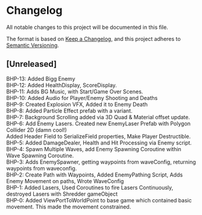 # Changelog
All notable changes to this project will be documented in this file.

The format is based on [Keep a Changelog](https://keepachangelog.com/en/1.0.0/),
and this project adheres to [Semantic Versioning](https://semver.org/spec/v2.0.0.html).

## [Unreleased]  
BHP-13: Added Bigg Enemy  
BHP-12: Added HealthDisplay, ScoreDisplay.  
BHP-11: Adds BG Music, with Start/Game Over Scenes.  
BHP-10: Added Audio for Player/Enemy Shooting and Deaths  
BHP-9: Created Explosion VFX, Added it to Enemy Death  
BHP-8: Added Particle Effect prefab with a variant.  
BHP-7: Background Scrolling added via 3D Quad & Material offset update.  
BHP-6: Add Enemy Lasers. Created new EnemyLaser Prefab with Polygon Collider 2D (damn cool!)   
       Added Header Field to SerializeField properties, Make Player Destructible.  
BHP-5: Added DamageDealer, Health and Hit Processing via Enemy script.  
BHP-4: Spawn Multiple Waves, add Enemy Spawning Coroutine within Wave Spawning Coroutine.  
BHP-3: Adds EnemySpawner, getting waypoints from waveConfig, returning waypoints from waveconfig.  
BHP-2: Create Path with Waypoints, Added EnemyPathing Script, Adds Enemy Movement on paths, Wrote WaveConfig  
BHP-1: Added Lasers, Used Coroutines to fire Lasers Continuously, destroyed Lasers with Shredder gameObject  
BHP-0: Added ViewPortToWorldPoint to base game which contained basic movement. This made the movement constrained.  
